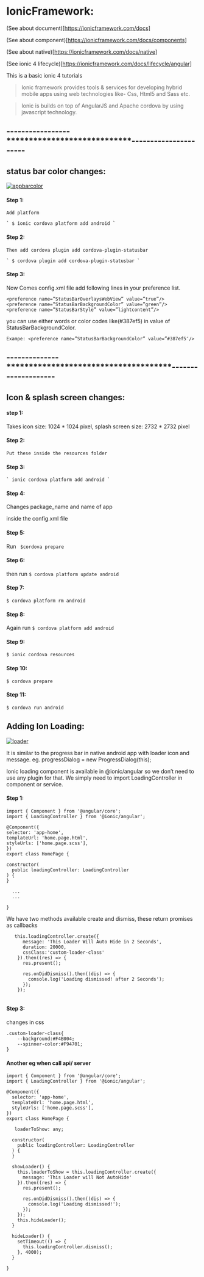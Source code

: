 # IonicFramework:
(See about document)[https://ionicframework.com/docs]

(See about component)[https://ionicframework.com/docs/components]

(See about native)[https://ionicframework.com/docs/native]

(See ionic 4 lifecycle)[https://ionicframework.com/docs/lifecycle/angular]

This is a basic ionic 4 tutorials
>Ionic framework provides tools & services for developing hybrid mobile apps using web technologies like- Css, Html5 and Sass etc.

>Ionic is builds on top of AngularJS and Apache cordova by using javascript technology.


## -----------------****************************----------------------



## status bar color changes:

 <a href="https://imgbb.com/"><img src="https://i.ibb.co/7nLTNzX/appbarcolor.png" alt="appbarcolor" border="0"></a>
 
 #### Step 1:
    Add platform
    
    ` $ ionic cordova platform add android `
    
  #### Step 2:
    Then add cordova plugin add cordova-plugin-statusbar
    
    ` $ cordova plugin add cordova-plugin-statusbar `
    
  #### Step 3:
   Now Comes config.xml file 
   add following lines in your preference list.
```
<preference name=”StatusBarOverlaysWebView” value=”true”/>
<preference name=”StatusBarBackgroundColor” value=”green”/>
<preference name=”StatusBarStyle” value=”lightcontent”/>  
 ```
you can use either words or color codes like(#387ef5) in value of StatusBarBackgroundColor.

` Exampe: <preference name=”StatusBarBackgroundColor” value=”#387ef5″/> `


  
##  --------------*************************************--------------------   


## Icon & splash screen changes:

 #### step 1: 
   Takes icon size: 1024 * 1024 pixel, splash screen size: 2732 * 2732 pixel
   
 #### Step 2:
    Put these inside the resources folder 
    
 #### Step 3:   
    ` ionic cordova platform add android `
    
 #### Step 4:
 Changes package_name and name of app
 
 inside the config.xml file
 
 #### Step 5:   
   Run 
   ` $cordova prepare`
   
  #### Step 6:  
  then run 
  ` $ cordova platform update android `
  
   #### Step 7: 
   ` $ cordova platform rm android `
   
  #### Step 8:   
  Again run 
  ` $ cordova platform add android `
  
  #### Step 9:  
  
  ` $ ionic cordova resources `
  
   #### Step 10:
   
   ` $ cordova prepare `
   
   #### Step 11:
   
   ` $ cordova run android `
 


## Adding Ion Loading:

 <a href="https://imgbb.com/"><img src="https://i.ibb.co/9cm0sz4/loader.png" alt="loader" border="0"></a>
 
  It is similar to the progress bar in native android app
   with loader icon and message.
   eg. progressDialog = new ProgressDialog(this);
   
   
  Ionic loading component is available in @ionic/angular so we don’t need to use any plugin for that. We simply need to import LoadingController in component or service.
#### Step 1:

  ```
  import { Component } from '@angular/core';
import { LoadingController } from '@ionic/angular';
 
@Component({
  selector: 'app-home',
  templateUrl: 'home.page.html',
  styleUrls: ['home.page.scss'],
})
export class HomePage {
 
  constructor(
    public loadingController: LoadingController
  ) {
  }
 
    ...
    ...
  
}
```
We have two methods available create and dismiss, these return promises as callbacks

```
   this.loadingController.create({
      message: 'This Loader Will Auto Hide in 2 Seconds',
      duration: 20000,
      cssClass:'custom-loader-class'
    }).then((res) => {
      res.present();
 
      res.onDidDismiss().then((dis) => {
        console.log('Loading dismissed! after 2 Seconds');
      });
    });
   
   ```
   
#### Step 3:
changes in css

```
.custom-loader-class{
    --background:#F4B004;
    --spinner-color:#F94701;
}
```

#### Another eg when call api/ server

```
import { Component } from '@angular/core';
import { LoadingController } from '@ionic/angular';
 
@Component({
  selector: 'app-home',
  templateUrl: 'home.page.html',
  styleUrls: ['home.page.scss'],
})
export class HomePage {
 
   loaderToShow: any;
 
  constructor(
    public loadingController: LoadingController
  ) {
  }
 
  showLoader() {
    this.loaderToShow = this.loadingController.create({
      message: 'This Loader will Not AutoHide'
    }).then((res) => {
      res.present();
 
      res.onDidDismiss().then((dis) => {
        console.log('Loading dismissed!');
      });
    });
    this.hideLoader();
  }
 
  hideLoader() {
    setTimeout(() => {
      this.loadingController.dismiss();
    }, 4000);
  }
  
}

```
 


  
    
